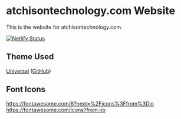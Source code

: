 # atchisontechnology.com Website
This is the website for atchisontechnology.com.

[![Netlify Status](https://api.netlify.com/api/v1/badges/3ade9712-7a92-409c-90d0-f658420adc17/deploy-status)](https://app.netlify.com/sites/atchisontechnology-com/deploys)

## Theme Used

[Universal](https://themes.gohugo.io/hugo-universal-theme/)
([GitHub](https://github.com/devcows/hugo-universal-theme.git))

## Font Icons
https://fontawesome.com/6?next=%2Ficons%3Ffrom%3Dio
https://fontawesome.com/icons?from=io
